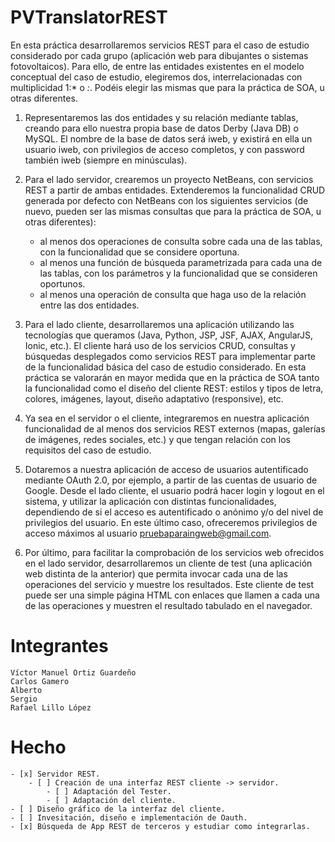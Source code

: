 # PVTranslatorREST

En esta práctica desarrollaremos servicios REST para el caso de estudio considerado por cada grupo (aplicación web para
dibujantes o sistemas fotovoltaicos). Para ello, de entre las entidades existentes en el modelo conceptual del caso de estudio, elegiremos dos, interrelacionadas con multiplicidad 1:* o *:*. Podéis elegir las mismas que para la práctica de SOA, u otras diferentes.

1. Representaremos las dos entidades y su relación mediante tablas, creando para ello nuestra propia base de datos Derby (Java DB) o MySQL. El nombre de la base de datos será iweb, y existirá en ella un usuario iweb, con privilegios de acceso completos, y con password también iweb (siempre en minúsculas).

2. Para el lado servidor, crearemos un proyecto NetBeans, con servicios REST a partir de ambas entidades. Extenderemos la funcionalidad CRUD generada por defecto con NetBeans con los siguientes servicios (de nuevo, pueden ser las mismas consultas que para la práctica de SOA, u otras diferentes):
	* al menos dos operaciones de consulta sobre cada una de las tablas, con la funcionalidad que se considere oportuna.
	* al menos una función de búsqueda parametrizada para cada una de las tablas, con los parámetros y la funcionalidad que se consideren oportunos.
	* al menos una operación de consulta que haga uso de la relación entre las dos entidades.

3. Para el lado cliente, desarrollaremos una aplicación utilizando las tecnologías que queramos (Java, Python, JSP, JSF, AJAX, AngularJS, Ionic, etc.). El cliente hará uso de los servicios CRUD, consultas y búsquedas desplegados como servicios REST para implementar parte de la funcionalidad básica del caso de estudio considerado. En esta práctica se valorarán en mayor medida que en la práctica de SOA tanto la funcionalidad como el diseño del cliente REST: estilos y tipos de letra,
colores, imágenes, layout, diseño adaptativo (responsive), etc.

4. Ya sea en el servidor o el cliente, integraremos en nuestra aplicación funcionalidad de al menos dos servicios REST externos (mapas, galerías de imágenes, redes sociales, etc.) y que tengan relación con los requisitos del caso de estudio.

5. Dotaremos a nuestra aplicación de acceso de usuarios autentificado mediante OAuth 2.0, por ejemplo, a partir de las cuentas de usuario de Google. Desde el lado cliente, el usuario podrá hacer login y logout en el sistema, y utilizar la aplicación con distintas funcionalidades, dependiendo de si el acceso es autentificado o anónimo y/o del nivel de privilegios del usuario. En este último caso, ofreceremos privilegios de acceso máximos al usuario pruebaparaingweb@gmail.com.

6. Por último, para facilitar la comprobación de los servicios web ofrecidos en el lado servidor, desarrollaremos un cliente de test (una aplicación web distinta de la anterior) que permita invocar cada una de las operaciones del servicio y muestre los resultados. Este cliente de test puede ser una simple página HTML con enlaces que llamen a cada una de las operaciones y muestren el resultado tabulado en el navegador. 

# Integrantes

	Víctor Manuel Ortiz Guardeño
	Carlos Gamero
	Alberto
	Sergio
	Rafael Lillo López

# Hecho

	- [x] Servidor REST.
		- [ ] Creación de una interfaz REST cliente -> servidor.
			- [ ] Adaptación del Tester.
			- [ ] Adaptación del cliente.
	- [ ] Diseño gráfico de la interfaz del cliente.
	- [ ] Invesitación, diseño e implementación de Oauth.
	- [x] Búsqueda de App REST de terceros y estudiar como integrarlas.
